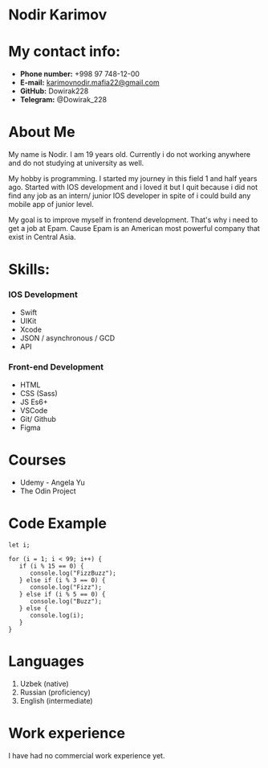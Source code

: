 # **Nodir Karimov**

# **My contact info:**

* **Phone number:** +998 97 748-12-00 
* **E-mail:** karimovnodir.mafia22@gmail.com
* **GitHub:** Dowirak228
* **Telegram:** @Dowirak_228


# **About Me**
 My name is Nodir. I am 19 years old. Currently i do not working anywhere and do not studying at university as well.

 My hobby is programming. I started my journey in this field 1 and half years ago. Started with IOS development and i loved it but I quit because i did not find any job as an intern/ junior IOS developer in spite of i could build any mobile app of junior level.

 My goal is to improve myself in frontend development. That's why i need to get a job at Epam. Cause Epam is an American most powerful company that exist in Central Asia.

# **Skills:**

### IOS Development
* Swift
* UIKit
* Xcode
* JSON / asynchronous / GCD
* API

### Front-end Development
* HTML
* CSS (Sass)
* JS Es6+
* VSCode
* Git/ Github
* Figma


# **Courses**

* Udemy - Angela Yu
* The Odin Project


# **Code Example**

```
let i;

for (i = 1; i < 99; i++) {
   if (i % 15 == 0) {
      console.log("FizzBuzz");
   } else if (i % 3 == 0) {
      console.log("Fizz");
   } else if (i % 5 == 0) {
      console.log("Buzz");
   } else {
      console.log(i);
   }
}
```


# **Languages**

1. Uzbek (native)
2. Russian (proficiency)
3. English (intermediate)

# **Work experience**
I have had no commercial work experience yet.